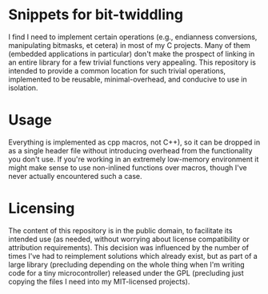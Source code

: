 # Snippets for bit-twiddling

I find I need to implement certain operations (e.g., endianness
conversions, manipulating bitmasks, et cetera) in most of my C projects.
Many of them (embedded applications in particular) don't make the
prospect of linking in an entire library for a few trivial functions
very appealing. This repository is intended to provide a common location
for such trivial operations, implemented to be reusable,
minimal-overhead, and conducive to use in isolation.

# Usage

Everything is implemented as cpp macros, not C++), so it can be dropped
in as a single header file without introducing overhead from the
functionality you don't use. If you're working in an extremely
low-memory environment it might make sense to use non-inlined
functions over macros, though I've never actually encountered such a
case.

# Licensing

The content of this repository is in the public domain, to facilitate
its intended use (as needed, without worrying about license
compatibility or attribution requirements). This decision was influenced
by the number of times I've had to reimplement solutions which already
exist, but as part of a large library (precluding depending on the whole
thing when I'm writing code for a tiny microcontroller) released under
the GPL (precluding just copying the files I need into my MIT-licensed
projects).

